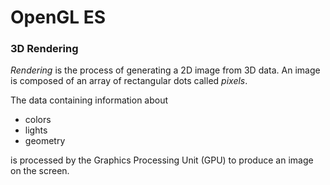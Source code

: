 # OpenGL ES

### 3D Rendering

*Rendering* is the process of generating a 2D image from 3D data. An image is composed of an array of rectangular dots called *pixels*. 

The data containing information about 

* colors
* lights
* geometry

is processed by the Graphics Processing Unit (GPU) to produce an image on the screen. 

